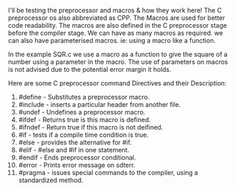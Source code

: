 I'll be testing the preprocessor and macros & how they work here!
The C preprocessor os also abbreviated as CPP.
The Macros are used for better code readability. 
The macros are also defined in the C preprocessor stage before the compiler stage.
We can have as many macros as required.
we can also have parameterised macros. ie: using a macro like a function.

In the example SQR.c we use a macro as a function to give the square of a number using a parameter in the macro.
The use of parameters on macros is not advised due to the potential error margin it holds. 

Here are some C preprocessor command Directives and their Description: 
1. #define - Substitutes a preprocessor macro.
2. #include - inserts a particular header from another file.
3. #undef - Undefines a preprocessor macro.
4. #ifdef - Returns true is this macro is defined.
5. #ifndef - Return true if this macro is not deifined.
6. #if - tests if a compile time condition is true.
7. #else - provides the alternative for #if.
8. #elif - #else and #if in one statement.
9. #endif - Ends preprocessor conditional.
10. #error - Prints error message on sdterr.
11. #pragma - issues special commands to the compiler, using a standardized method.